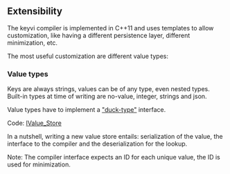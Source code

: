 ## Extensibility

The keyvi compiler is implemented in C++11 and uses templates to allow customization, like having a different 
persistence layer, different minimization, etc.

The most useful customization are different value types:

### Value types

Keys are always strings, values can be of any type, even nested types. Built-in types at time of writing are no-value, 
integer, strings and json.

Value types have to implement a ["duck-type"](http://en.wikipedia.org/wiki/Duck_typing) interface.

Code: [IValue_Store](/keyvi/src/cpp/dictionary/fsa/internal/ivalue_store.h)

In a nutshell, writing a new value store entails: serialization of the value, the interface to the compiler and the 
deserialization for the lookup.

Note: The compiler interface expects an ID for each unique value, the ID is used for minimization.
